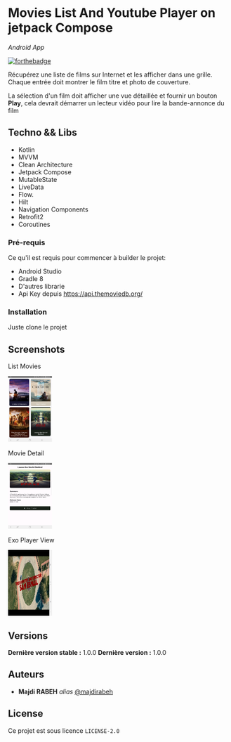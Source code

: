 # Movies List And Youtube Player on jetpack Compose
_Android App_

[![forthebadge](https://forthebadge.com/images/badges/made-with-kotlin.svg)](https://github.com/majdirabeh)  

Récupérez une liste de films sur Internet et
les afficher dans une grille. Chaque entrée doit montrer le film
titre et photo de couverture.

La sélection d'un film doit afficher une vue détaillée et fournir un bouton **Play**,
cela devrait démarrer un lecteur vidéo pour lire la bande-annonce du film

## Techno && Libs

- Kotlin
- MVVM
- Clean Architecture
- Jetpack Compose
- MutableState
- LiveData
- Flow.
- Hilt
- Navigation Components
- Retrofit2
- Coroutines

### Pré-requis

Ce qu'il est requis pour commencer à builder le projet:

- Android Studio
- Gradle 8
- D'autres librarie
- Api Key depuis https://api.themoviedb.org/

### Installation

Juste clone le projet

## Screenshots

List Movies

<img src="https://github.com/majdirabeh/Movies-Trailer-Compose/blob/master/Screenshots/list.png" style=" width:100px ; height:150px " />

Movie Detail

<img src="https://github.com/majdirabeh/Movies-Trailer-Compose/blob/master/Screenshots/detail.png" style=" width:100px ; height:150px " />

Exo Player View

<img src="https://github.com/majdirabeh/Movies-Trailer-Compose/blob/master/Screenshots/YoutubePlayer.png" style=" width:100px ; height:150px " />


## Versions
**Dernière version stable :** 1.0.0
**Dernière version :** 1.0.0

## Auteurs
* **Majdi RABEH** _alias_ [@majdirabeh](https://github.com/majdirabeh)

## License

Ce projet est sous licence ``LICENSE-2.0``



